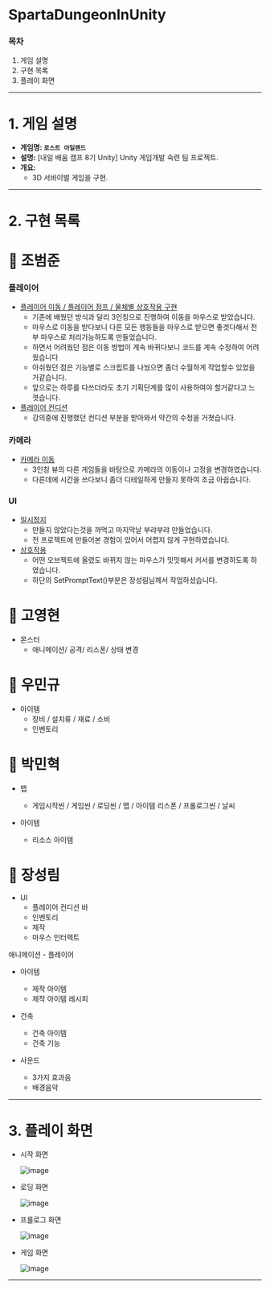 # SpartaDungeonInUnity

### 목차

1. 게임 설명
2. 구현 목록
3. 플레이 화면

---

# 1. 게임 설명

- **게임명: `로스트 아일랜드`**
- **설명:** [내일 배움 캠프 8기 Unity] Unity 게임개발 숙련 팀 프로젝트.
- **개요:**
    - 3D 서바이벌 게임을 구현.

---

# 2. 구현 목록


# 🔽 조범준
### 플레이어
- [플레이어 이동 / 플레이어 점프 / 물체별 상호작용 구현](https://github.com/KimMaYa1/B09_LostIsland/blob/main/Assets/Scripts/Player/PlayerClickMove.cs)
    - 기존에 배웠던 방식과 달리 3인칭으로 진행하여 이동을 마우스로 받았습니다.
    - 마우스로 이동을 받다보니 다른 모든 행동들을 마우스로 받으면 좋겟다해서 전부 마우스로 처리가능하도록 만들었습니다.
    - 하면서 어려웠던 점은 이동 방법이 계속 바뀌다보니 코드를 계속 수정하여 어려웠습니다
    - 아쉬웠던 점은 기능별로 스크립트를 나눴으면 좀더 수월하게 작업할수 있었을거같습니다.
    - 앞으로는 하루를 다쓰더라도 초기 기획단계를 많이 사용하여야 할거같다고 느꼇습니다.
- [플레이어 컨디션](https://github.com/KimMaYa1/B09_LostIsland/blob/main/Assets/Scripts/Player/PlayerConditins.cs)
    - 강의중에 진행했던 컨디션 부분을 받아와서 약간의 수정을 거쳣습니다.
### 카메라
- [카메라 이동](https://github.com/KimMaYa1/B09_LostIsland/blob/main/Assets/Scripts/Player/CamMove.cs)
    - 3인칭 뷰의 다른 게임들을 바탕으로 카메라의 이동이나 고정을 변경하였습니다.
    - 다른데에 시간을 쓰다보니 좀더 디테일하게 만들지 못하여 조금 아쉽습니다.
### UI
- [일시정지](https://github.com/KimMaYa1/B09_LostIsland/blob/main/Assets/Scripts/Interface/StopGame.cs)
    - 만들지 않았다는것을 까먹고 마지막날 부랴부랴 만들었습니다.
    - 전 프로젝트에 만들어본 경험이 있어서 어렵지 않게 구현하였습니다.
- [상호작용](https://github.com/KimMaYa1/B09_LostIsland/blob/main/Assets/Scripts/Manager/InteractionManager.cs)
    - 어떤 오브젝트에 올렸도 바뀌지 않는 마우스가 밋밋해서 커서를 변경하도록 하였습니다.
    - 하단의 SetPromptText()부분은 장성림님께서 작업하셨습니다.

# 🔽 고영현
- 몬스터
    - 애니메이션/ 공격/ 리스폰/ 상태 변경 



# 🔽 우민규
- 아이템
    - 장비 / 설치류 / 재료 / 소비
    - 인벤토리



# 🔽 박민혁
- 맵
  -    게임시작씬 / 게임씬 / 로딩씬 / 맵 / 아이템 리스폰 / 프롤로그씬 / 날씨
  
- 아이템
  -    리소스 아이템



# 🔽 장성림
- UI
    - 플레이어 컨디션 바
    - 인벤토리
    - 제작
    - 마우스 인터렉트

애니메이션
     - 플레이어

- 아이템
    - 제작 아이템
    - 제작 아이템 레시피

- 건축
    - 건축 아이템
    - 건축 기능

- 사운드
    - 3가지 효과음
    - 배경음악

---

# 3. 플레이 화면
- 시작 화면
  
  ![image](https://github.com/KimMaYa1/B09_LostIsland/assets/86953615/e7413f02-0455-4dbe-be3e-a6d883b1414d)
- 로딩 화면
  
  ![image](https://github.com/KimMaYa1/B09_LostIsland/assets/86953615/f4b4f29a-7bb6-4271-b13b-022d7bc94ba9)
- 프롤로그 화면
  
  ![image](https://github.com/KimMaYa1/B09_LostIsland/assets/86953615/c8ab1292-58e5-41e6-b098-35d3b930260a)
- 게임 화면
  
  ![image](https://github.com/KimMaYa1/B09_LostIsland/assets/86953615/037baa60-cf43-40b1-805f-c662c2fea126)




---
